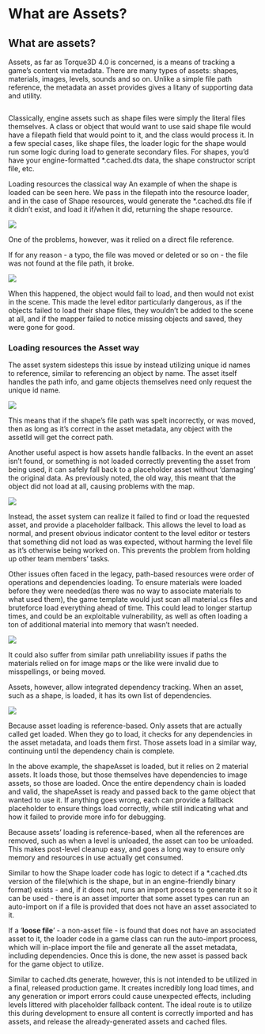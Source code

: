 # What are Assets?

## What are assets?&#x20;

Assets, as far as Torque3D 4.0 is concerned, is a means of tracking a game’s content via metadata. There are many types of assets: shapes, materials, images, levels, sounds and so on. Unlike a simple file path reference, the metadata an asset provides gives a litany of supporting data and utility.

<img src="https://lh4.googleusercontent.com/UA4HpjXAk6LHE2Ds-Bc3xOr6gwgUeo9vEevNgn4TYArUxXR0Hq73ROqaE8HkEowfftvp-KbR6J5kE5KgLQ7vfalmTeYbXm_efvjC4CQS9Bk3IlV1a9MJtII8rLpow_gPIjgBkiD2qqsiSM4u4eh2ViciRjmEc3WoMW0LbEGdZLbA9iYnovRDDQpl" alt="" data-size="original">

Classically, engine assets such as shape files were simply the literal files themselves. A class or object that would want to use said shape file would have a filepath field that would point to it, and the class would process it. In a few special cases, like shape files, the loader logic for the shape would run some logic during load to generate secondary files. For shapes, you’d have your engine-formatted \*.cached.dts data, the shape constructor script file, etc.

Loading resources the classical way An example of when the shape is loaded can be seen here. We pass in the filepath into the resource loader, and in the case of Shape resources, would generate the \*.cached.dts file if it didn’t exist, and load it if/when it did, returning the shape resource.

![](https://lh6.googleusercontent.com/5j9g\_J9mWaJDT2yoL15AjTA9eVWMpsUt\_ZefYidBAv4t5b2\_s8nVe8N9xbpzizHdzAJ7s7auswxJJqXyUZA9isqzu-5Ans8pwzowi-NiNkvCJb-WQ71MlFIE\_IxYdO3BRINuZuNiUjRx9WU5vDEoPVwRgnO36dVs4VxRlBSN6PfhwXTGrix\_e1-d)

One of the problems, however, was it relied on a direct file reference.

If for any reason - a typo, the file was moved or deleted or so on - the file was not found at the file path, it broke.

![](https://lh3.googleusercontent.com/CZ81LJLCunINHwRSdDX-wj6OYZ6QlcEQfbSjgLzJxHoqgylOI\_fs3vHkMQZsxpDzrl6aT3IAOfc7QSyo75VDZKXl0T4ULboTEzdkh4o5iln0QmB04wCCAS-IiiSbB6w7Z2wlj4cMFpMPad7ChLLQvIo\_\_kjz38kCHWbfArboONIvToKHLRp9OhPf)

When this happened, the object would fail to load, and then would not exist in the scene. This made the level editor particularly dangerous, as if the objects failed to load their shape files, they wouldn’t be added to the scene at all, and if the mapper failed to notice missing objects and saved, they were gone for good.

### Loading resources the Asset way

&#x20;The asset system sidesteps this issue by instead utilizing unique id names to reference, similar to referencing an object by name. The asset itself handles the path info, and game objects themselves need only request the unique id name.

![](https://lh3.googleusercontent.com/LBuJK5YaaKTjYqZsrh8lrVp8S8pA\_WE5mTLGRZ1IUcwiV2lzqXqKUQzuJus3CYAgnzGdwH\_yCJK1Vl8WZfUYW5hwuI8T7N0PdgdCr0lH-r4DWLNfL2D90M5BybEvW49Uw0QJhRY5acv8Ze3NZJsiI8Yad0ANdsa3tfkpKaCUAloP3CoWYgZ9xIWK)

This means that if the shape’s file path was spelt incorrectly, or was moved, then as long as it’s correct in the asset metadata, any object with the assetId will get the correct path.

Another useful aspect is how assets handle fallbacks. In the event an asset isn’t found, or something is not loaded correctly preventing the asset from being used, it can safely fall back to a placeholder asset without ‘damaging’ the original data. As previously noted, the old way, this meant that the object did not load at all, causing problems with the map.

![](https://lh4.googleusercontent.com/J9u\_OYRbs\_OpcnTXihVIR9U1emSnPMRX07\_my6TNnEmsk\_fNikRKqPFvXMgphX6lh6hC45CO6kQAKjLR5d5o6L3Nzzvd8S8xWbzuStNO\_U0TztU2AborvJYcZwBlmqCNh4wyNmmnmeSHuToeQbRICtXdlW7\_k8KzUARbYHxrlIAvFZzRUDFOuLIT)

Instead, the asset system can realize it failed to find or load the requested asset, and provide a placeholder fallback. This allows the level to load as normal, and present obvious indicator content to the level editor or testers that something did not load as was expected, without harming the level file as it’s otherwise being worked on. This prevents the problem from holding up other team members’ tasks.

Other issues often faced in the legacy, path-based resources were order of operations and dependencies loading. To ensure materials were loaded before they were needed(as there was no way to associate materials to what used them), the game template would just scan all material.cs files and bruteforce load everything ahead of time. This could lead to longer startup times, and could be an exploitable vulnerability, as well as often loading a ton of additional material into memory that wasn’t needed.

![](https://lh5.googleusercontent.com/JCx5N6It94dZPJ6HGQVz0pzmUK8wD64LRQFNN9NzDoua9QX0-SuHqnBUJHs38nB0EOpPBE4qN8MMZ1m95XUdsH0rt0bIuJia9F-BXZieS63pHQ-kEILu1Vagsd3z0bf8v1ZKt\_rVa\_0NCsLo2AR7R1lW8T9YInZ84q5Ip49c33R5d-Fr04uYP03r)

It could also suffer from similar path unreliability issues if paths the materials relied on for image maps or the like were invalid due to misspellings, or being moved.

Assets, however, allow integrated dependency tracking. When an asset, such as a shape, is loaded, it has its own list of dependencies.

![](https://lh4.googleusercontent.com/MXCy26ox9SD22qsTsvzvxdh3NvxXoQ5XrKPSHN-LhML77Tp\_El5M6wNUbmJUZT72UUuFTV9qUPdlvB-zwRnhG6ftNnZFBStOlYsn5vM6LAXjPHGWKMKRSRiLFYYJRVHsqqK7qCC4hd82kau0NL0\_mkjC91E13pgTAtaTfOQWcWMg9J17ZykowPqw)

Because asset loading is reference-based. Only assets that are actually called get loaded. When they go to load, it checks for any dependencies in the asset metadata, and loads them first. Those assets load in a similar way, continuing until the dependency chain is complete.

In the above example, the shapeAsset is loaded, but it relies on 2 material assets. It loads those, but those themselves have dependencies to image assets, so those are loaded. Once the entire dependency chain is loaded and valid, the shapeAsset is ready and passed back to the game object that wanted to use it. If anything goes wrong, each can provide a fallback placeholder to ensure things load correctly, while still indicating what and how it failed to provide more info for debugging.

Because assets’ loading is reference-based, when all the references are removed, such as when a level is unloaded, the asset can too be unloaded. This makes post-level cleanup easy, and goes a long way to ensure only memory and resources in use actually get consumed.

Similar to how the Shape loader code has logic to detect if a \*.cached.dts version of the file(which is the shape, but in an engine-friendly binary format) exists - and, if it does not, runs an import process to generate it so it can be used - there is an asset importer that some asset types can run an auto-import on if a file is provided that does not have an asset associated to it.

If a ‘**loose file**’ - a non-asset file - is found that does not have an associated asset to it, the loader code in a game class can run the auto-import process, which will in-place import the file and generate all the asset metadata, including dependencies. Once this is done, the new asset is passed back for the game object to utilize.

Similar to cached.dts generate, however, this is not intended to be utilized in a final, released production game. It creates incredibly long load times, and any generation or import errors could cause unexpected effects, including levels littered with placeholder fallback content. The ideal route is to utilize this during development to ensure all content is correctly imported and has assets, and release the already-generated assets and cached files.
